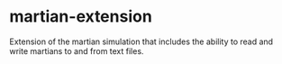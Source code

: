 # martian-extension
Extension of the martian simulation that includes the ability to read and write martians to and from text files.
